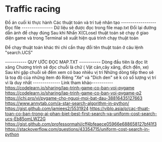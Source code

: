# Traffic racing
Đồ án cuối kì thực hành Các thuật toán và trí tuệ nhân tạo
------------------ Đọc file ----------------
Dữ liệu sẽ được đọc trong file map.txt
Đổi lại đường dẫn ảnh để chạy đúng
Sau khi Nhấn X(CLose) thuật toán sẽ chạy ở giao diện game
và trong Terminal sẽ xuất hiện quá trình chạy thuật toán

Để chạy thuật toán khác thì chỉ cần thay đổi tên thuật toán ở câu lệnh
"search.UCS"


----------- QUY ƯỚC ĐỌC  MAP.TXT -----------
Dòng đầu tiên là đọc lít xăng
Chương trình sẽ đọc chuỗi là chữ ( Vật cản,cây xăng, đích đến, xe)
Sau khi gặp chuỗi sẽ đếm xem có bao nhiêu vị trí 
Những dòng tiếp theo sẽ là toạ độ của những item đó
Riêng "Xe" và "Dich den" sẽ k có số lượng vị trí vì là duy nhất
-------------- Link tham khảo-----------
https://codelearn.io/sharing/lap-trinh-game-co-ban-voi-pygame
https://codelearn.io/sharing/lap-trinh-game-co-ban-voi-pygame-p2
https://ichi.pro/vi/pygame-cho-nguoi-moi-bat-dau-38816435127663
https://www.annytab.com/a-star-search-algorithm-in-python/
https://gist.github.com/jamiees2/5531924
https://viblo.asia/p/cac-thuat-toan-co-ban-trong-ai-phan-biet-best-first-search-va-uniform-cost-search-ucs-Eb85omLWZ2G
https://gist.github.com/professormahi/cff4bfeaece05966e688658127bf41f3
https://stackoverflow.com/questions/43354715/uniform-cost-search-in-python
